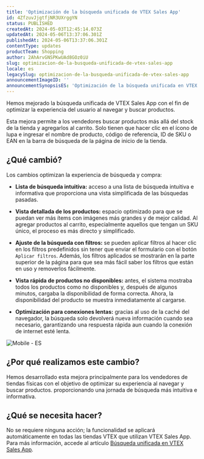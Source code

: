 ```yaml
---
title: 'Optimización de la búsqueda unificada de VTEX Sales App'
id: 4ZfzuvJjgtfjNR3UXrggYN
status: PUBLISHED
createdAt: 2024-05-03T12:45:14.073Z
updatedAt: 2024-05-06T13:37:06.301Z
publishedAt: 2024-05-06T13:37:06.301Z
contentType: updates
productTeam: Shopping
author: 2AhArvGNSPKwUAd8GOz0iU
slug: optimizacion-de-la-busqueda-unificada-de-vtex-sales-app
locale: es
legacySlug: optimizacion-de-la-busqueda-unificada-de-vtex-sales-app
announcementImageID: ''
announcementSynopsisES: 'Optimización de la búsqueda unificada en VTEX Sales App mejora la experiencia del usuario al navegar y buscar productos.'
---
```


Hemos mejorado la búsqueda unificada de VTEX Sales App con el fin de optimizar la experiencia del usuario al navegar y buscar productos.

Esta mejora permite a los vendedores buscar productos más allá del stock de la tienda y agregarlos al carrito. Solo tienen que hacer clic en el ícono de lupa <i class="fas fa-search"></i> e ingresar el nombre de producto, código de referencia, ID de SKU o EAN en la barra de búsqueda de la página de inicio de la tienda.

## ¿Qué cambió?

Los cambios optimizan la experiencia de búsqueda y compra:

- **Lista de búsqueda intuitiva:** acceso a una lista de búsqueda intuitiva e informativa que proporciona una vista simplificada de las búsquedas pasadas.

- **Vista detallada de los productos:** espacio optimizado para que se puedan ver más ítems con imágenes más grandes y de mejor calidad. Al agregar productos al carrito, especialmente aquellos que tengan un SKU único, el proceso es más directo y simplificado.

- **Ajuste de la búsqueda con filtros:** se pueden aplicar filtros al hacer clic en los filtros predefinidos sin tener que enviar el formulario con el botón `Aplicar filtros`. Además, los filtros aplicados se mostrarán en la parte superior de la página para que sea más fácil saber los filtros que están en uso y removerlos fácilmente.

- **Vista rápida de productos no disponibles:** antes, el sistema mostraba todos los productos como no disponibles y, después de algunos minutos, cargaba la disponibilidad de forma correcta. Ahora, la disponibilidad del producto se muestra inmediatamente al cargarse.

- **Optimización para conexiones lentas:** gracias al uso de la caché del navegador, la búsqueda solo devolverá nueva información cuando sea necesario, garantizando una respuesta rápida aun cuando la conexión de internet esté lenta.

![Mobile - ES](https://images.ctfassets.net/alneenqid6w5/2wdRQcrdDW1OKapj13T6Lq/095d38f345e181216351f7560a65d914/mobile__1_.gif)

## ¿Por qué realizamos este cambio?

Hemos desarrollado esta mejora principalmente para los vendedores de tiendas físicas con el objetivo de optimizar su experiencia al navegar y buscar productos. proporcionando una jornada de búsqueda más intuitiva e informativa.

## ¿Qué se necesita hacer?

No se requiere ninguna acción; la funcionalidad se aplicará automáticamente en todas las tiendas VTEX que utilizan VTEX Sales App. Para más información, accede al artículo [Búsqueda unificada en VTEX Sales App](https://help.vtex.com/es/tracks/instore-usando-o-app--4BYzQIwyOHvnmnCYQgLzdr/9sXeVwoD60qYYgRJ11r5F). 
